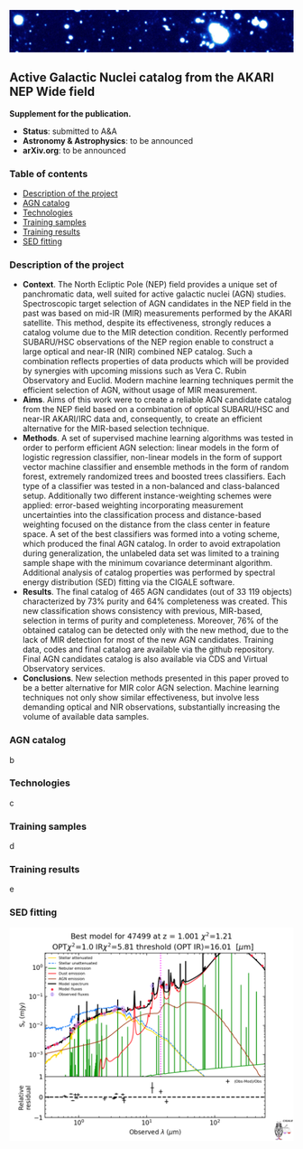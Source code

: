 
![](img_w.jpeg?raw=true "Optional Title")

## Active Galactic Nuclei catalog from the AKARI NEP Wide field
**Supplement for the publication.**

* **Status**: submitted to A&A
* **Astronomy & Astrophysics**: to be announced
* **arXiv.org**: to be announced


### Table of contents
* [Description of the project](#description-of-the-project)
* [AGN catalog](#agn-catalog)
* [Technologies](#technologies)
* [Training samples](#training-samples)
* [Training results](#training-results)
* [SED fitting](#sed-fitting)

### Description of the project
* **Context**. The North Ecliptic Pole (NEP) field provides a unique set of panchromatic data, well suited for active galactic nuclei (AGN)
studies. Spectroscopic target selection of AGN candidates in the NEP field in the past was based on mid-IR (MIR) measurements
performed by the AKARI satellite. This method, despite its effectiveness, strongly reduces a catalog volume due to the MIR detection
condition. Recently performed SUBARU/HSC observations of the NEP region enable to construct a large optical and near-IR (NIR)
combined NEP catalog. Such a combination reflects properties of data products which will be provided by synergies with upcoming
missions such as Vera C. Rubin Observatory and Euclid. Modern machine learning techniques permit the efficient selection of AGN,
without usage of MIR measurement.
* **Aims**. Aims of this work were to create a reliable AGN candidate catalog from the NEP field based on a combination of optical
SUBARU/HSC and near-IR AKARI/IRC data and, consequently, to create an efficient alternative for the MIR-based selection technique.
* **Methods**. A set of supervised machine learning algorithms was tested in order to perform efficient AGN selection: linear models in the
form of logistic regression classifier, non-linear models in the form of support vector machine classifier and ensemble methods in the
form of random forest, extremely randomized trees and boosted trees classifiers. Each type of a classifier was tested in a non-balanced
and class-balanced setup. Additionally two different instance-weighting schemes were applied: error-based weighting incorporating
measurement uncertainties into the classification process and distance-based weighting focused on the distance from the class center
in feature space. A set of the best classifiers was formed into a voting scheme, which produced the final AGN catalog. In order to
avoid extrapolation during generalization, the unlabeled data set was limited to a training sample shape with the minimum covariance
determinant algorithm. Additional analysis of catalog properties was performed by spectral energy distribution (SED) fitting via the
CIGALE software.
* **Results**. The final catalog of 465 AGN candidates (out of 33 119 objects) characterized by 73% purity and 64% completeness was
created. This new classification shows consistency with previous, MIR-based, selection in terms of purity and completeness. Moreover,
76% of the obtained catalog can be detected only with the new method, due to the lack of MIR detection for most of the new AGN
candidates. Training data, codes and final catalog are available via the github repository. Final AGN candidates catalog is also available
via CDS and Virtual Observatory services.
* **Conclusions**. New selection methods presented in this paper proved to be a better alternative for MIR color AGN selection. Machine
learning techniques not only show similar effectiveness, but involve less demanding optical and NIR observations, substantially
increasing the volume of available data samples.


### AGN catalog
b

### Technologies
c

### Training samples
d

### Training results
e

### SED fitting

<img style="float: right;" src="/SED_fitting/SED_fits_for_agn_candidates_catalog/47499_best_model.png" alt="drawing" width="600"/>



